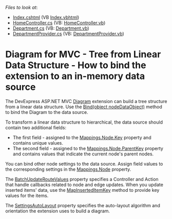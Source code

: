 <!-- default file list -->
*Files to look at*:

* [Index.cshtml](./CS/DiagramFromTree/Views/Home/Index.cshtml) (VB [Index.vbhtml](./VB/DiagramFromTreeVB/Views/Home/Index.vbhtml))
* [HomeController.cs](./CS/DiagramFromTree/Controllers/HomeController.cs) (VB: [HomeController.vb](./VB/DiagramFromTreeVB/Controllers/HomeController.vb))
* [Department.cs](./CS/DiagramFromTree/Models/Department.cs) (VB: [Department.vb](./VB/DiagramFromTreeVB/Models/Department.vb))
* [DepartmentProvider.cs](./CS/DiagramFromTree/Models/DepartmentProvider.cs) (VB: [DepartmentProvider.vb](./VB/DiagramFromTreeVB/Models/DepartmentProvider.vb))
<!-- default file list end -->

# Diagram for MVC - Tree from Linear Data Structure - How to bind the extension to an in-memory data source

The DevExpress ASP.NET MVC  [Diagram](https://docs.devexpress.com/AspNet/DevExpress.Web.Mvc.DiagramExtension)  extension can build a tree structure from a linear data structure. Use the  [Bind(object nodeDataObject)](https://docs.devexpress.com/AspNet/DevExpress.Web.Mvc.DiagramExtension.Bind(System.Object))  method to bind the Diagram to the data source.

To transform a linear data structure to hierarchical, the data source should contain two additional fields:

-   The first field - assigned to the  [Mappings.Node.Key](https://docs.devexpress.com/AspNet/DevExpress.Web.ASPxDiagram.DiagramMappingInfo.Key)  property and contains unique values.
-   The second field - assigned to the  [Mappings.Node.ParentKey](https://docs.devexpress.com/AspNet/DevExpress.Web.ASPxDiagram.DiagramNodeMappingInfo.ParentKey)  property and contains values that indicate the current node's parent nodes.

You can bind other node settings to the data source. Assign field values to the corresponding settings in the  [Mappings.Node](https://docs.devexpress.com/AspNet/DevExpress.Web.ASPxDiagram.DiagramNodeMappingInfo._properties)  property.

The  [BatchUpdateRouteValues](https://docs.devexpress.com/AspNet/DevExpress.Web.Mvc.DiagramSettings.BatchUpdateRouteValues)  property specifies a Controller and Action that handle callbacks related to node and edge updates. When you update inserted items' data, use the  [MapInsertedItemKey](https://docs.devexpress.com/AspNet/DevExpress.Web.Mvc.MVCxDiagramItemUpdateValues-2.MapInsertedItemKey(-0--1))  method to provide key values for the items.

The  [SettingsAutoLayout](https://docs.devexpress.com/AspNet/DevExpress.Web.Mvc.DiagramSettings.SettingsAutoLayout)  property specifies the auto-layout algorithm and orientation the extension uses to build a diagram.  

